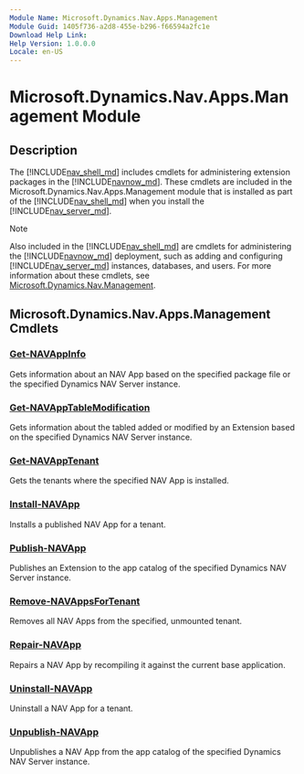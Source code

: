 ```yaml
---
Module Name: Microsoft.Dynamics.Nav.Apps.Management
Module Guid: 1405f736-a2d8-455e-b296-f66594a2fc1e
Download Help Link:
Help Version: 1.0.0.0
Locale: en-US
---
```


# Microsoft.Dynamics.Nav.Apps.Management Module
## Description
The [!INCLUDE[nav_shell_md](../includes/nav_shell_md.md)] includes cmdlets for administering extension packages in the [!INCLUDE[navnow_md](../includes/navnow_md.md)]. These cmdlets are included in the Microsoft.Dynamics.Nav.Apps.Management module that is installed as part of the [!INCLUDE[nav_shell_md](../includes/nav_shell_md.md)] when you install the [!INCLUDE[nav_server_md](../includes/nav_server_md.md)].

>[!NOTE]
>Also included in the [!INCLUDE[nav_shell_md](../includes/nav_shell_md.md)] are cmdlets for administering the [!INCLUDE[navnow_md](../includes/navnow_md.md)] deployment, such as adding and configuring [!INCLUDE[nav_server_md](../includes/nav_server_md.md)] instances, databases, and users. For more information about these cmdlets, see [Microsoft.Dynamics.Nav.Management](../Microsoft.Dynamics.Nav.Management/Microsoft.Dynamics.Nav.Management.md).

## Microsoft.Dynamics.Nav.Apps.Management Cmdlets
### [Get-NAVAppInfo](Get-NAVAppInfo.md)
Gets information about an NAV App based on the specified package file or the specified Dynamics NAV Server instance.

### [Get-NAVAppTableModification](Get-NAVAppTableModification.md)
Gets information about the tabled added or modified by an Extension based on the specified Dynamics NAV Server instance.

### [Get-NAVAppTenant](Get-NAVAppTenant.md)
Gets the tenants where the specified NAV App is installed.

<!--### [Get-NAVTableSynchSetupForDataUpgrade](Get-NAVTableSynchSetupForDataUpgrade.md)
Gets information about the tables that will be modified, added, or removed during a tenant data upgrade on the specified Microsoft Dynamics NAV Server instance for the specified tenant.-->

### [Install-NAVApp](Install-NAVApp.md)
Installs a published NAV App for a tenant.

### [Publish-NAVApp](Publish-NAVApp.md)
Publishes an Extension to the app catalog of the specified Dynamics NAV Server instance.

### [Remove-NAVAppsForTenant](Remove-NAVAppsForTenant.md)
Removes all NAV Apps from the specified, unmounted tenant.

### [Repair-NAVApp](Repair-NAVApp.md)
Repairs a NAV App by recompiling it against the current base application.

### [Uninstall-NAVApp](Uninstall-NAVApp.md)
Uninstall a NAV App for a tenant.

### [Unpublish-NAVApp](Unpublish-NAVApp.md)
Unpublishes a NAV App from the app catalog of the specified Dynamics NAV Server instance.
